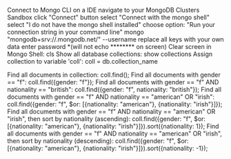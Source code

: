 Connect to Mongo CLI on a IDE
navigate to your MongoDB Clusters Sandbox
click "Connect" button
select "Connect with the mongo shell"
select "I do not have the mongo shell installed"
choose option: "Run your connection string in your command line"
mongo "mongodb+srv://<CLUSTER-NAME>.mongodb.net/<DBname>" --username <USERNAME>
replace all <angle-bracket> keys with your own data
enter password *(will not echo ******** on screen)
Clear screen in Mongo Shell:
cls
Show all database collections:
show collections
Assign collection to variable 'coll':
coll = db.collection_name

Find all documents in collection:
coll.find();
Find all documents with gender == "f":
coll.find({gender: "f"});
Find all documents with gender == "f" AND nationality == "british":
coll.find({gender: "f", nationality: "british"});
Find all documents with gender == "f" AND nationality == "american" OR "irish":
coll.find({gender: "f", $or: [{nationality: "american"}, {nationality: "irish"}]});
Find all documents with gender == "f" AND nationality == "american" OR "irish", then sort by nationality (ascending):
coll.find({gender: "f", $or: [{nationality: "american"}, {nationality: "irish"}]}).sort({nationality: 1});
Find all documents with gender == "f" AND nationality == "american" OR "irish", then sort by nationality (descending):
coll.find({gender: "f", $or: [{nationality: "american"}, {nationality: "irish"}]}).sort({nationality: -1});